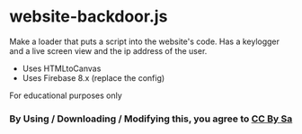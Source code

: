 # website-backdoor.js
Make a loader that puts a script into the website's code. Has a keylogger and a live screen view and the ip address of the user.

- Uses HTMLtoCanvas
- Uses Firebase 8.x (replace the config)

For educational purposes only

### By Using / Downloading / Modifying this, you agree to [CC By Sa](https://creativecommons.org/licenses/by-sa/4.0/)
